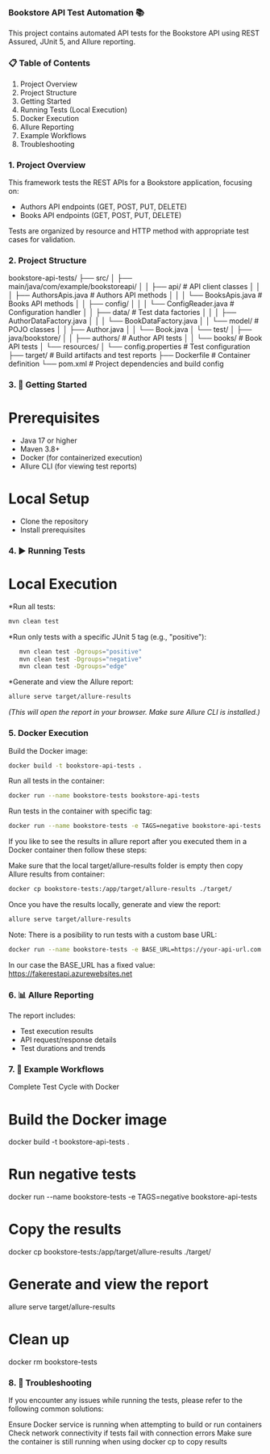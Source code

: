 ### Bookstore API Test Automation 📚

This project contains automated API tests for the Bookstore API using REST Assured, JUnit 5, and Allure reporting.

### 📋 Table of Contents
1. Project Overview
2. Project Structure
3. Getting Started
4. Running Tests (Local Execution)
5. Docker Execution
6. Allure Reporting
7. Example Workflows
8. Troubleshooting

### 1. Project Overview
This framework tests the REST APIs for a Bookstore application, focusing on:

- Authors API endpoints (GET, POST, PUT, DELETE)
- Books API endpoints (GET, POST, PUT, DELETE)

Tests are organized by resource and HTTP method with appropriate test cases for validation.

### 2. Project Structure
bookstore-api-tests/
├── src/
│   ├── main/java/com/example/bookstoreapi/
│   │   ├── api/                    # API client classes
│   │   │   ├── AuthorsApis.java    # Authors API methods
│   │   │   └── BooksApis.java      # Books API methods
│   │   ├── config/
│   │   │   └── ConfigReader.java   # Configuration handler
│   │   ├── data/                   # Test data factories
│   │   │   ├── AuthorDataFactory.java
│   │   │   └── BookDataFactory.java
│   │   └── model/                  # POJO classes
│   │       ├── Author.java
│   │       └── Book.java
│   └── test/
│       ├── java/bookstore/
│       │   ├── authors/            # Author API tests
│       │   └── books/              # Book API tests
│       └── resources/
│           └── config.properties   # Test configuration
├── target/                         # Build artifacts and test reports
├── Dockerfile                      # Container definition
└── pom.xml                         # Project dependencies and build config


### 3. 🚀 Getting Started
# Prerequisites
- Java 17 or higher
- Maven 3.8+
- Docker (for containerized execution)
- Allure CLI (for viewing test reports)

# Local Setup
- Clone the repository
- Install prerequisites


### 4. ▶️ Running Tests 
# Local Execution

*Run all tests:
```sh
mvn clean test
```

*Run only tests with a specific JUnit 5 tag (e.g., "positive"):
```sh
   mvn clean test -Dgroups="positive"   
   mvn clean test -Dgroups="negative"   
   mvn clean test -Dgroups="edge"
   ```

*Generate and view the Allure report:
```sh
allure serve target/allure-results
```
*(This will open the report in your browser. Make sure Allure CLI is installed.)*


### 5. Docker Execution 

Build the Docker image:
```sh
docker build -t bookstore-api-tests .
```

Run all tests in the container:
```sh
docker run --name bookstore-tests bookstore-api-tests
```

Run tests in the container with specific tag:
```sh
docker run --name bookstore-tests -e TAGS=negative bookstore-api-tests
```

If you like to see the results in allure report after you executed them in a Docker container then follow these steps:

Make sure that the local target/allure-results folder is empty then copy Allure results from container:
```sh
docker cp bookstore-tests:/app/target/allure-results ./target/
```

Once you have the results locally, generate and view the report:
```sh
allure serve target/allure-results
```

Note: There is a posibility to run tests with a custom base URL: 
```sh
docker run --name bookstore-tests -e BASE_URL=https://your-api-url.com bookstore-api-tests
```
In our case the BASE_URL has a fixed value: https://fakerestapi.azurewebsites.net


### 6. 📊 Allure Reporting
The report includes:

- Test execution results
- API request/response details
- Test durations and trends


### 7. 📝 Example Workflows
Complete Test Cycle with Docker

# Build the Docker image
docker build -t bookstore-api-tests .

# Run negative tests
docker run --name bookstore-tests -e TAGS=negative bookstore-api-tests

# Copy the results
docker cp bookstore-tests:/app/target/allure-results ./target/

# Generate and view the report
allure serve target/allure-results

# Clean up
docker rm bookstore-tests


### 8. 🔧 Troubleshooting
If you encounter any issues while running the tests, please refer to the following common solutions:

Ensure Docker service is running when attempting to build or run containers
Check network connectivity if tests fail with connection errors
Make sure the container is still running when using docker cp to copy results



